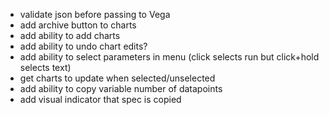 - validate json before passing to Vega
- add archive button to charts
- add ability to add charts
- add ability to undo chart edits?
- add ability to select parameters in menu (click selects run but click+hold selects text)
- get charts to update when selected/unselected
- add ability to copy variable number of datapoints
- add visual indicator that spec is copied